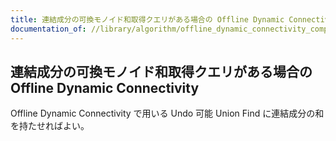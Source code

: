 ```yaml
---
title: 連結成分の可換モノイド和取得クエリがある場合の Offline Dynamic Connectivity
documentation_of: //library/algorithm/offline_dynamic_connectivity_component_sum.hpp
---
```

## 連結成分の可換モノイド和取得クエリがある場合の Offline Dynamic Connectivity

Offline Dynamic Connectivity で用いる Undo 可能 Union Find に連結成分の和を持たせればよい。
